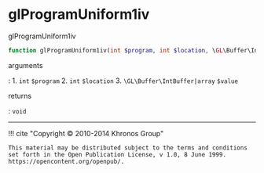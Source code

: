 # glProgramUniform1iv
glProgramUniform1iv

```php
function glProgramUniform1iv(int $program, int $location, \GL\Buffer\IntBuffer|array $value) : void
```

arguments

:    1. `int` `$program` 
    2. `int` `$location` 
    3. `\GL\Buffer\IntBuffer|array` `$value` 

returns

:    `void` 

---
     

!!! cite "Copyright © 2010-2014 Khronos Group"

    This material may be distributed subject to the terms and conditions set forth in the Open Publication License, v 1.0, 8 June 1999. https://opencontent.org/openpub/.